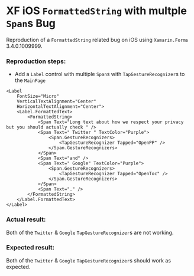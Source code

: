 # XF iOS `FormattedString` with multple `Span`s Bug
Reproduction of a `FormattedString` related bug on iOS using `Xamarin.Forms` 3.4.0.1009999.

### Reproduction steps:
- Add a `Label` control with multiple `Span`s with `TapGestureRecognizer`s to the `MainPage`
```
<Label
    FontSize="Micro"
    VerticalTextAlignment="Center"
    HorizontalTextAlignment="Center">
    <Label.FormattedText>
        <FormattedString>
            <Span Text="Long text about how we respect your privacy but you should actually check " />
            <Span Text=" Twitter " TextColor="Purple">
                <Span.GestureRecognizers>
                    <TapGestureRecognizer Tapped="OpenPP" />
                </Span.GestureRecognizers>
            </Span>
            <Span Text="and" />
            <Span Text=" Google" TextColor="Purple">
                <Span.GestureRecognizers>
                    <TapGestureRecognizer Tapped="OpenToc" />
                </Span.GestureRecognizers>
            </Span>
            <Span Text="." />
        </FormattedString>
    </Label.FormattedText>
</Label>
```

### Actual result:
Both of the `Twitter` & `Google` `TapGestureRecognizer`s are not working. 


### Expected result:
Both of the `Twitter` & `Google` `TapGestureRecognizer`s should work as expected. 
